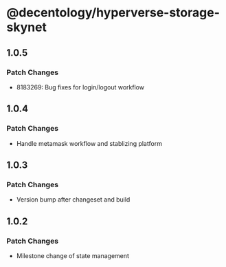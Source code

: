# @decentology/hyperverse-storage-skynet

## 1.0.5

### Patch Changes

- 8183269: Bug fixes for login/logout workflow

## 1.0.4

### Patch Changes

- Handle metamask workflow and stablizing platform

## 1.0.3

### Patch Changes

- Version bump after changeset and build

## 1.0.2

### Patch Changes

- Milestone change of state management

